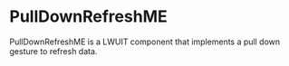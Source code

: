 # PullDownRefreshME
PullDownRefreshME is a LWUIT component that implements a pull down gesture to refresh data.
